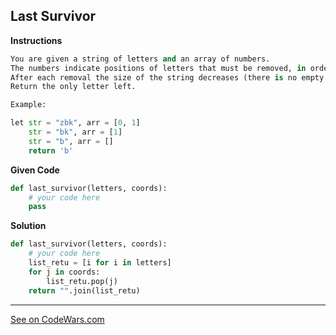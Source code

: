 ## Last Survivor
**Instructions**

```Python
You are given a string of letters and an array of numbers.
The numbers indicate positions of letters that must be removed, in order, starting from the beginning of the array.
After each removal the size of the string decreases (there is no empty space).
Return the only letter left.

Example:

let str = "zbk", arr = [0, 1]
    str = "bk", arr = [1]
    str = "b", arr = []
    return 'b'
```
**Given Code**
```python
def last_survivor(letters, coords): 
    # your code here
    pass
```
**Solution**
```python
def last_survivor(letters, coords): 
    # your code here
    list_retu = [i for i in letters]
    for j in coords:
        list_retu.pop(j)
    return "".join(list_retu)
```
---
[See on CodeWars.com](https://www.codewars.com/kata/609eee71109f860006c377d1)
